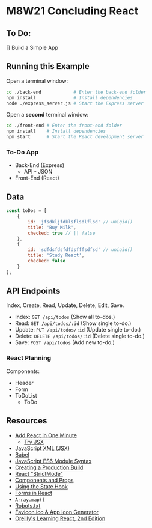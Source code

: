 # M8W21 Concluding React

## To Do:

[] Build a Simple App

## Running this Example

Open a terminal window:

```BASH
cd ./back-end            # Enter the back-end folder
npm install              # Install dependencies
node ./express_server.js # Start the Express server
```

Open a **second** terminal window:

```BASH
cd ./front-end # Enter the front-end folder
npm install    # Install dependencies
npm start      # Start the React development server
```

### To-Do App

* Back-End (Express)
    * API - JSON
* Front-End (React)

## Data

```js
const toDos = [
    {
        id: 'jfsdkljfdklsflsdlflsd' // uniqid()
        title: 'Buy Milk',
        checked: true // || false
    },
    {
        id: 'sdfdsfdsfdfdsfffsdfsd' // uniqid()
        title: 'Study React',
        checked: false
    }
];
```

## API Endpoints

Index, Create, Read, Update, Delete, Edit, Save.

* Index:  `GET /api/todos` (Show all to-dos.)
* Read:   `GET /api/todos/:id` (Show single to-do.)
* Update: `PUT /api/todos/:id` (Update single to-do.)
* Delete: `DELETE /api/todos/:id` (Delete single to-do.)
* Save:   `POST /api/todos` (Add new to-do.)

### React Planning

Components:
* Header
* Form
* ToDoList
    * ToDo

## Resources

* [Add React in One Minute](https://reactjs.org/docs/add-react-to-a-website.html#add-react-in-one-minute)
  * [Try JSX](https://reactjs.org/docs/add-react-to-a-website.html#optional-try-react-with-jsx)
* [JavaScript XML (JSX)](https://reactjs.org/docs/introducing-jsx.html)
* [Babel](https://babeljs.io/)
* [JavaScript ES6 Module Syntax](https://developer.mozilla.org/en-US/docs/Web/JavaScript/Guide/Modules)
* [Creating a Production Build](https://create-react-app.dev/docs/production-build)
* [React "StrictMode"](https://reactjs.org/docs/strict-mode.html)
* [Components and Props](https://reactjs.org/docs/components-and-props.html)
* [Using the State Hook](https://reactjs.org/docs/hooks-state.html)
* [Forms in React](https://reactjs.org/docs/forms.html)
* [`Array.map()`](https://developer.mozilla.org/en-US/docs/Web/JavaScript/Reference/Global_Objects/Array/map)
* [Robots.txt](https://www.robotstxt.org/robotstxt.html)
* [Favicon.ico & App Icon Generator](https://www.favicon-generator.org/)
* [Oreilly's Learning React, 2nd Edition](https://www.oreilly.com/library/view/learning-react-2nd/9781492051718/)